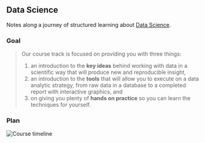 ## Data Science

Notes along a journey of structured learning about [Data Science][ds].

### Goal

> Our course track is focused on providing you with three things:
>
> 1. an introduction to the **key ideas** behind working with data in a scientific way that will produce new and reproducible insight,
> 2. an introduction to the **tools** that will allow you to execute on a data analytic strategy, from raw data in a database to a completed report with interactive graphics, and
> 3. on giving you plenty of **hands on practice** so you can learn the techniques for yourself.

### Plan

![Course timeline](http://i.imgur.com/wcsdkyq.png "Course timeline")


  [ds]: https://www.coursera.org/specialization/jhudatascience/1 'Data Science Specialization from Johns Hopkins University'
